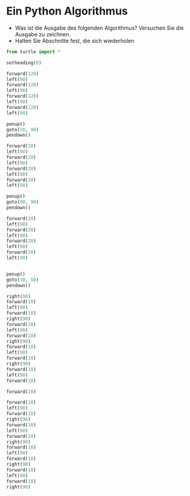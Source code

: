 # Ein Python Algorithmus

- Was ist die Ausgabe des folgenden Algorithmus? Versuchen Sie die Ausgabe zu zeichnen.
- Halten Sie Abschnitte fest, die sich wiederholen


```py live_py title=Ein-Turtle-Programm id=35e3d550-a77d-4f92-8f65-3a31a60cf3d2
from turtle import *

setheading(0)

forward(120)
left(90)
forward(120)
left(90)
forward(120)
left(90)
forward(120)
left(90)

penup()
goto(20, 90)
pendown()

forward(20)
left(90)
forward(20)
left(90)
forward(20)
left(90)
forward(20)
left(90)

penup()
goto(80, 90)
pendown()

forward(20)
left(90)
forward(20)
left(90)
forward(20)
left(90)
forward(20)
left(90)


penup()
goto(10, 50)
pendown()

right(90)
forward(10)
left(90)
forward(10)
right(90)
forward(10)
left(90)
forward(10)
right(90)
forward(10)
left(90)
forward(10)
right(90)
forward(10)
left(90)
forward(10)

forward(20)

forward(10)
left(90)
forward(10)
right(90)
forward(10)
left(90)
forward(10)
right(90)
forward(10)
left(90)
forward(10)
right(90)
forward(10)
left(90)
forward(10)
right(90)
```